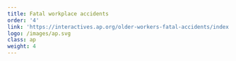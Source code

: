 ```yaml
---
title: Fatal workplace accidents
order: '4'
link: 'https://interactives.ap.org/older-workers-fatal-accidents/index.html'
logo: /images/ap.svg
class: ap
weight: 4
---
```




